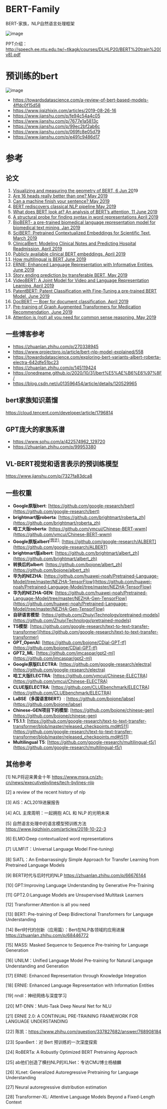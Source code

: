 # BERT-Family
BERT-家族，NLP自然语言处理框架

![image](https://user-images.githubusercontent.com/36963108/209763122-bc1c553d-9044-4ea5-9895-4ab9c83fe821.png)


PPT介绍： http://speech.ee.ntu.edu.tw/~tlkagk/courses/DLHLP20/BERT%20train%20(v8).pdf


# 预训练的bert

![image](https://user-images.githubusercontent.com/36963108/209763536-6fd4b614-5500-4510-9961-69528e16446a.png)
- https://towardsdatascience.com/a-review-of-bert-based-models-4ffdc0f15d58
- https://www.jiqizhixin.com/articles/2019-08-26-16
- https://www.jianshu.com/p/fe94c54a4c05
- https://www.jianshu.com/p/7677e1a5813c
- https://www.jianshu.com/p/99ec2bf2ab6c
- https://www.jianshu.com/p/069fc8e05d79
- https://www.jianshu.com/p/e491c9486d17


# 参考

## 论文
1.  [Visualizing and measuring the geometry of BERT, 6 Jun 20](https://arxiv.org/pdf/1906.02715.pdf)19
2.  [Are 16 heads really better than one? May 2019](https://arxiv.org/pdf/1905.10650.pdf)
3.  [Can a machine finish your sentence? May 2019](https://arxiv.org/pdf/1905.07830.pdf)
4.  [BERT rediscovers classical NLP pipeline May 2019](https://arxiv.org/pdf/1905.05950.pdf)
5.  [What does BERT look at? An analysis of BERT’s attention, 11 June 2019](https://arxiv.org/pdf/1906.04341.pdf)
6.  [A structural probe for finding syntax in word representations April 2019](https://nlp.stanford.edu/pubs/hewitt2019structural.pdf)
7.  [BioBERT- a pre-trained biomedical language representation model for biomedical text mining, Jan 2019](https://arxiv.org/abs/1901.08746)
8.  [SciBERT: Pretrained Contextualized Embeddings for Scientific Text, March 2019](https://arxiv.org/abs/1903.10676)
9.  [ClinicalBert: Modeling Clinical Notes and Predicting Hospital Readmission, April 2019](https://arxiv.org/pdf/1904.05342.pdf)
10.  [Publicly available clinical BERT embeddings, April 2019](https://arxiv.org/pdf/1904.03323.pdf)
11.  [How multilingual is BERT June 2019](https://arxiv.org/pdf/1906.01502.pdf)
12.  [ERNIE: Enhanced Language Representation with Informative Entities, June 2019](https://arxiv.org/pdf/1905.07129.pdf)
13.  [Story ending prediction by transferable BERT, May 2019](https://arxiv.org/pdf/1905.07504.pdf)
14.  [VideoBERT: A Joint Model for Video and Language Representation Learning, April 2019](https://arxiv.org/pdf/1904.01766.pdf)
15.  [PatentBERT: Patent Classification with Fine-Tuning a pre-trained BERT Model, June 2019](https://arxiv.org/pdf/1906.02124.pdf)
16.  [DocBERT — Boer for document classification, April 2019](https://arxiv.org/pdf/1904.08398.pdf)
17.  [Pre-training of Graph Augmented Transformers for Medication Recommendation, June 2019](https://arxiv.org/pdf/1906.00346.pdf)
18.  [Attention is (not) all you need for common sense reasoning, May 2019](https://arxiv.org/pdf/1905.13497.pdf)

## 一些博客参考
- https://zhuanlan.zhihu.com/p/270338945
- https://www.projectpro.io/article/bert-nlp-model-explained/558
- https://towardsdatascience.com/exploring-bert-variants-albert-roberta-electra-642dfe51bc23
- https://zhuanlan.zhihu.com/p/145119424
- https://onedreame.github.io/2020/10/31/bert%E5%AE%B6%E6%97%8F/
- https://blog.csdn.net/u013596454/article/details/120529965

## bert家族知识蒸馏

https://cloud.tencent.com/developer/article/1796814

## GPT庞大的家族系谱

- https://www.sohu.com/a/422574962_129720
- https://zhuanlan.zhihu.com/p/99953380

## VL-BERT视觉和语言表示的预训练模型

https://www.jianshu.com/p/7327fa83dca8

## 一些权重

*   **Google原版bert**: [https://github.com/google-research/bert](https://github.com/google-research/bert)
*   **brightmart版roberta**: [https://github.com/brightmart/roberta_zh](https://github.com/brightmart/roberta_zh)
*   **哈工大版roberta**: [https://github.com/ymcui/Chinese-BERT-wwm](https://github.com/ymcui/Chinese-BERT-wwm)
*   **Google原版albert**<sup>[[例子]](https://github.com/bojone/bert4keras/issues/29#issuecomment-552188981)</sup>: [https://github.com/google-research/ALBERT](https://github.com/google-research/ALBERT)
*   **brightmart版albert**: [https://github.com/brightmart/albert_zh](https://github.com/brightmart/albert_zh)
*   **转换后的albert**: [https://github.com/bojone/albert_zh](https://github.com/bojone/albert_zh)
*   **华为的NEZHA**: [https://github.com/huawei-noah/Pretrained-Language-Model/tree/master/NEZHA-TensorFlow](https://github.com/huawei-noah/Pretrained-Language-Model/tree/master/NEZHA-TensorFlow)
*   **华为的NEZHA-GEN**: [https://github.com/huawei-noah/Pretrained-Language-Model/tree/master/NEZHA-Gen-TensorFlow](https://github.com/huawei-noah/Pretrained-Language-Model/tree/master/NEZHA-Gen-TensorFlow)
*   **自研语言模型**: [https://github.com/ZhuiyiTechnology/pretrained-models](https://github.com/ZhuiyiTechnology/pretrained-models)
*   **T5模型**: [https://github.com/google-research/text-to-text-transfer-transformer](https://github.com/google-research/text-to-text-transfer-transformer)
*   **GPT_OpenAI**: [https://github.com/bojone/CDial-GPT-tf](https://github.com/bojone/CDial-GPT-tf)
*   **GPT2_ML**: [https://github.com/imcaspar/gpt2-ml](https://github.com/imcaspar/gpt2-ml)
*   **Google原版ELECTRA**: [https://github.com/google-research/electra](https://github.com/google-research/electra)
*   **哈工大版ELECTRA**: [https://github.com/ymcui/Chinese-ELECTRA](https://github.com/ymcui/Chinese-ELECTRA)
*   **CLUE版ELECTRA**: [https://github.com/CLUEbenchmark/ELECTRA](https://github.com/CLUEbenchmark/ELECTRA)
*   **LaBSE（多国语言BERT）**: [https://github.com/bojone/labse](https://github.com/bojone/labse)
*   **Chinese-GEN项目下的模型**: [https://github.com/bojone/chinese-gen](https://github.com/bojone/chinese-gen)
*   **T5.1.1**: [https://github.com/google-research/text-to-text-transfer-transformer/blob/master/released_checkpoints.md#t511](https://github.com/google-research/text-to-text-transfer-transformer/blob/master/released_checkpoints.md#t511)
*   **Multilingual T5**: [https://github.com/google-research/multilingual-t5/](https://github.com/google-research/multilingual-t5/)


## 其他参考
[1] NLP将迎来黄金十年 https://www.msra.cn/zh-cn/news/executivebylines/tech-bylines-nlp

[2] a review of the recent history of nlp

[3] AIS：ACL2019进展报告

[4] ACL 主席周明：一起拥抱 ACL 和 NLP 的光明未来

[5] 自然语言处理中的语言模型预训练方法 https://www.jiqizhixin.com/articles/2018-10-22-3

[6] ELMO:Deep contextualized word representations

[7] ULMFiT：Universal Language Model Fine-tuning)

[8] SiATL：An Embarrassingly Simple Approach for Transfer Learning from Pretrained Language Models

[9] BERT时代与后时代的NLP https://zhuanlan.zhihu.com/p/66676144

[10] GPT:Improving Language Understanding by Generative Pre-Training

[11] GPT2.0:Language Models are Unsupervised Multitask Learners

[12] Transformer:Attention is all you need

[13] BERT: Pre-training of Deep Bidirectional Transformers for Language Understanding

[14] Bert时代的创新（应用篇）：Bert在NLP各领域的应用进展 https://zhuanlan.zhihu.com/p/68446772

[15] MASS: Masked Sequence to Sequence Pre-training for Language Generation

[16] UNILM：Unified Language Model Pre-training for Natural Language Understanding and Generation

[17] ERNIE: Enhanced Representation through Knowledge Integration

[18] ERNIE: Enhanced Language Representation with Information Entities

[19] nndl：神经网络与深度学习

[20] MT-DNN：Multi-Task Deep Neural Net for NLU

[21] ERNIE 2.0: A CONTINUAL PRE-TRAINING FRAMEWORK FOR LANGUAGE UNDERSTANDING

[22] 陈凯：https://www.zhihu.com/question/337827682/answer/768908184

[23] SpanBert：对 Bert 预训练的一次深度探索

[24] RoBERTa: A Robustly Optimized BERT Pretraining Approach

[25] ab他们创造了横扫NLP的XLNet：专访CMU博士杨植麟

[26] XLnet: Generalized Autoregressive Pretraining for Language Understanding

[27] Neural autoregressive distribution estimation

[28] Transformer-XL: Attentive Language Models Beyond a Fixed-Length Context

